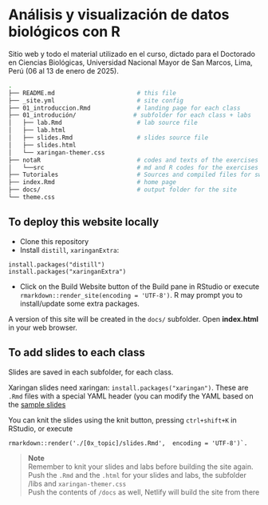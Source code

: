 # Análisis y visualización de datos biológicos con R

Sitio web y todo el material utilizado en el curso, dictado para el Doctorado en Ciencias Biológicas, Universidad Nacional Mayor de San Marcos, Lima, Perú (06 al 13 de enero de 2025).

```bash
.
├── README.md                       # this file
├── _site.yml                       # site config
├── 01_introduccion.Rmd             # landing page for each class
├── 01_introdución/                # subfolder for each class + labs
│   ├── lab.Rmd                     # lab source file
│   ├── lab.html
│   ├── slides.Rmd                  # slides source file
│   ├── slides.html
│   └── xaringan-themer.css
├── notaR                           # codes and texts of the exercises in notaR
│   └──src                          # md and R codes for the exercises in notaR
├── Tutoriales                      # Sources and compiled files for swril tutorials
├── index.Rmd                       # home page
├── docs/                           # output folder for the site 
└── theme.css
```

## To deploy this website locally

+ Clone this repository
+ Install `distill`, `xaringanExtra`: 
```
install.packages("distill")
install.packages("xaringanExtra")
```
+ Click on the Build Website button of the Build pane in RStudio or execute `rmarkdown::render_site(encoding = 'UTF-8')`. R may prompt you to install/update some extra packages.

A version of this site will be created in the `docs/` subfolder. Open **index.html** in your web browser. 

## To add slides to each class

Slides are saved in each subfolder, for each class. 

Xaringan slides need xaringan: `install.packages("xaringan")`. These are `.Rmd` files with a special YAML header (you can modify the YAML based on the [sample slides](01_introduccion/slides.Rmd)

You can knit the slides using the knit button, pressing `ctrl+shift+K` in RStudio, or  execute 

```
rmarkdown::render('./[0x_topic]/slides.Rmd',  encoding = 'UTF-8')`.
```

> **Note**  
> Remember to knit your slides and labs before building the site again. 
> Push the `.Rmd` and the `.html` for your slides and labs, the subfolder /libs and `xaringan-themer.css`  
> Push the contents of `/docs` as well, Netlify will build the site from there


